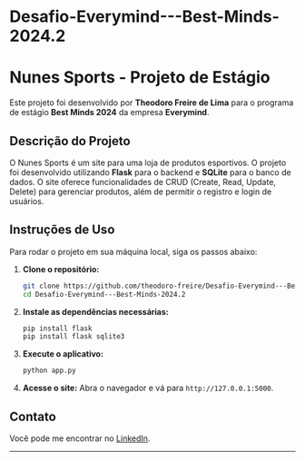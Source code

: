 # Desafio-Everymind---Best-Minds-2024.2

# Nunes Sports - Projeto de Estágio

Este projeto foi desenvolvido por **Theodoro Freire de Lima** para o programa de estágio **Best Minds 2024** da empresa **Everymind**. 

## Descrição do Projeto

O Nunes Sports é um site para uma loja de produtos esportivos. O projeto foi desenvolvido utilizando **Flask** para o backend e **SQLite** para o banco de dados. O site oferece funcionalidades de CRUD (Create, Read, Update, Delete) para gerenciar produtos, além de permitir o registro e login de usuários. 

## Instruções de Uso

Para rodar o projeto em sua máquina local, siga os passos abaixo:

1. **Clone o repositório:**
    ```bash
    git clone https://github.com/theodoro-freire/Desafio-Everymind---Best-Minds-2024.2.git
    cd Desafio-Everymind---Best-Minds-2024.2
    ```

2. **Instale as dependências necessárias:**
    ```bash
    pip install flask
    pip install flask sqlite3
    ```

3. **Execute o aplicativo:**
    ```bash
    python app.py
    ```

4. **Acesse o site:**
    Abra o navegador e vá para `http://127.0.0.1:5000`.

## Contato

Você pode me encontrar no [LinkedIn](https://www.linkedin.com/in/theodoro-freire-de-lima-8b6493290/).

---
